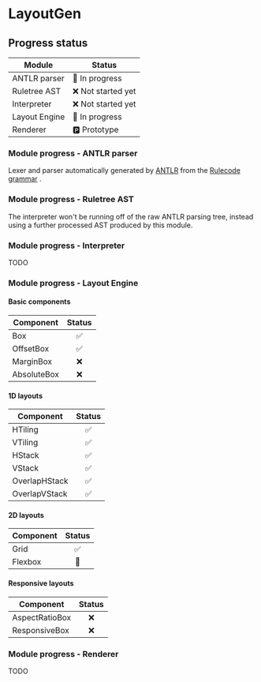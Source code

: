 # LayoutGen

## Progress status

| Module        | Status            |
|---------------|-------------------|
| ANTLR parser  | 🔵 In progress    |
| Ruletree AST  | ❌ Not started yet |
| Interpreter   | ❌ Not started yet |
| Layout Engine | 🔵 In progress    |
| Renderer      | 🅿️ Prototype     |

### Module progress - ANTLR parser

Lexer and parser automatically generated by [ANTLR](https://www.antlr.org) from
the [Rulecode grammar](https://github.com/layoutgen/layoutgen/blob/main/src/main/antlr/art/scidsgn/layoutgen/rulecode/Rulecode.g4)
.

### Module progress - Ruletree AST

The interpreter won't be running off of the raw ANTLR parsing tree, instead using a further processed AST produced by
this module.

### Module progress - Interpreter

TODO

### Module progress - Layout Engine

#### Basic components

| Component   | Status |
|-------------|:------:|
| Box         |   ✅    |
| OffsetBox   |   ✅    |
| MarginBox   |   ❌    |
| AbsoluteBox |   ❌    |

#### 1D layouts

| Component     | Status  |
|---------------|:-------:|
| HTiling       |    ✅    |
| VTiling       |    ✅    |
| HStack        |    ✅    |
| VStack        |    ✅    |
| OverlapHStack |    ✅    |
| OverlapVStack |    ✅    |

#### 2D layouts

| Component     | Status  |
|---------------|:-------:|
| Grid          |    ✅    |
| Flexbox       |    🔵    |

#### Responsive layouts

| Component      | Status  |
|----------------|:-------:|
| AspectRatioBox |    ❌    |
| ResponsiveBox  |    ❌    |

### Module progress - Renderer

TODO
